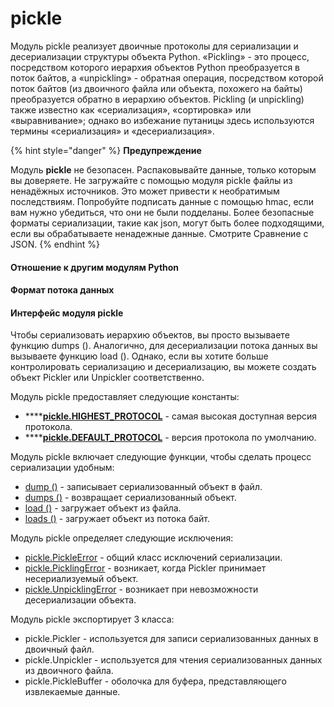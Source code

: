 # pickle

Модуль pickle реализует двоичные протоколы для сериализации и десериализации структуры объекта Python. «Pickling» - это процесс, посредством которого иерархия объектов Python преобразуется в поток байтов, а «unpickling» - обратная операция, посредством которой поток байтов \(из двоичного файла или объекта, похожего на байты\) преобразуется обратно в иерархию объектов. Pickling \(и unpickling\) также известно как «сериализация», «сортировка» или «выравнивание»; однако во избежание путаницы здесь используются термины «сериализация» и «десериализация».

{% hint style="danger" %}
**Предупреждение**

Модуль **pickle** не безопасен. Распаковывайте данные, только которым вы доверяете. Не загружайте с помощью модуля pickle файлы из ненадёжных источников. Это может привести к необратимым последствиям. Попробуйте подписать данные с помощью hmac, если вам нужно убедиться, что они не были подделаны. Более безопасные форматы сериализации, такие как json, могут быть более подходящими, если вы обрабатываете ненадежные данные. Смотрите Сравнение с JSON.
{% endhint %}

#### Отношение к другим модулям Python

#### Формат потока данных

#### Интерфейс модуля pickle

Чтобы сериализовать иерархию объектов, вы просто вызываете функцию dumps \(\). Аналогично, для десериализации потока данных вы вызываете функцию load \(\). Однако, если вы хотите больше контролировать сериализацию и десериализацию, вы можете создать объект Pickler или Unpickler соответственно.

Модуль pickle предоставляет следующие константы:

* \*\*\*\*[**pickle.HIGHEST\_PROTOCOL**](https://treasuremaster.gitbook.io/python-docs/khranenie-dannykh/pickle/highest_protocol) - самая высокая доступная версия протокола.
* \*\*\*\*[**pickle.DEFAULT\_PROTOCOL**](https://treasuremaster.gitbook.io/python-docs/khranenie-dannykh/pickle/default_protocol) - версия протокола по умолчанию.

Модуль pickle включает следующие функции, чтобы сделать процесс сериализации удобным:

* [dump \(\)](https://treasuremaster.gitbook.io/python-docs/khranenie-dannykh/pickle/dump) - записывает сериализованный объект в файл.
* [dumps \(\)](https://treasuremaster.gitbook.io/python-docs/khranenie-dannykh/pickle/dumps) - возвращает сериализованный объект.
* [load \(\)](https://treasuremaster.gitbook.io/python-docs/khranenie-dannykh/pickle/load) - загружает объект из файла.
* [loads \(\)](https://treasuremaster.gitbook.io/python-docs/khranenie-dannykh/pickle/loads) - загружает объект из потока байт.

Модуль pickle определяет следующие исключения:

* [pickle.PickleError](https://treasuremaster.gitbook.io/python-docs/khranenie-dannykh/pickle/pickleerror) - общий класс исключений сериализации.
* [pickle.PicklingError](https://treasuremaster.gitbook.io/python-docs/khranenie-dannykh/pickle/picklingerror) - возникает, когда Pickler принимает несериализуемый объект.
* [pickle.UnpicklingError](https://treasuremaster.gitbook.io/python-docs/khranenie-dannykh/pickle/unpicklingerror) - возникает при невозможности десериализации объекта.

Модуль pickle экспортирует 3 класса:

* pickle.Pickler - используется для записи сериализованных данных в двоичный файл.
* pickle.Unpickler - используется для чтения сериализованных данных из двоичного файла.
* pickle.PickleBuffer - оболочка для буфера, представляющего извлекаемые данные.

